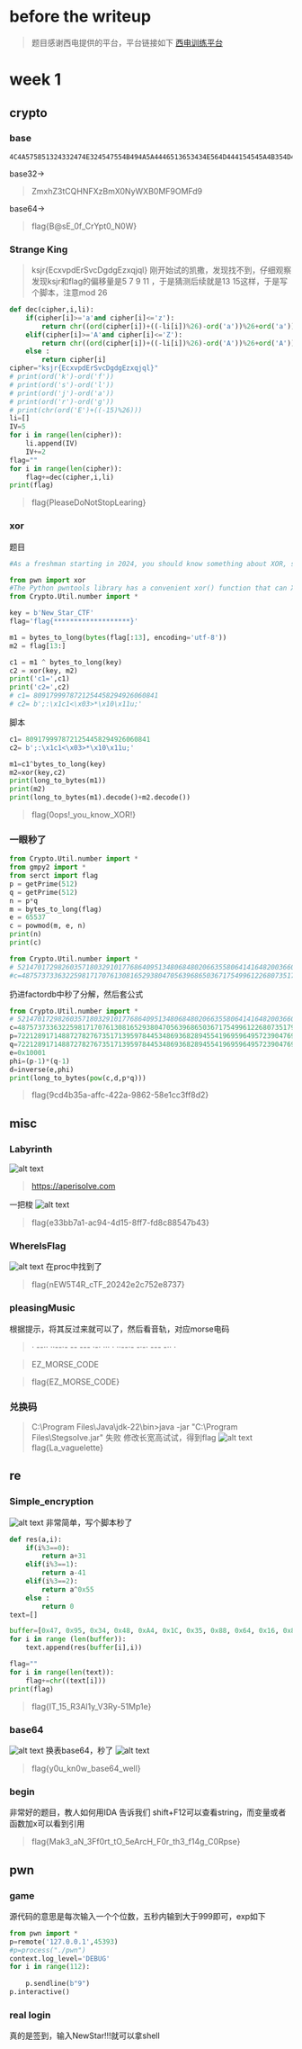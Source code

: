 # before the writeup
> 题目感谢西电提供的平台，平台链接如下
[西电训练平台](https://ctf.xidian.edu.cn)
# week 1
## crypto
### base
```
4C4A575851324332474E324547554B494A5A4446513653434E564D444154545A4B354D45454D434E4959345536544B474D5134513D3D3D3D
```
base32->
> ZmxhZ3tCQHNFXzBmX0NyWXB0MF9OMFd9

base64->
> flag{B@sE_0f_CrYpt0_N0W}
### Strange King
>ksjr{EcxvpdErSvcDgdgEzxqjql}
刚开始试的凯撒，发现找不到，仔细观察发现ksjr和flag的偏移量是5 7 9 11 ，于是猜测后续就是13 15这样，于是写个脚本，注意mod 26
```python
def dec(cipher,i,li):
    if(cipher[i]>='a'and cipher[i]<='z'):
        return chr((ord(cipher[i])+((-li[i])%26)-ord('a'))%26+ord('a'))
    elif(cipher[i]>='A'and cipher[i]<='Z'):
        return chr((ord(cipher[i])+((-li[i])%26)-ord('A'))%26+ord('A'))
    else :
        return cipher[i]
cipher="ksjr{EcxvpdErSvcDgdgEzxqjql}"
# print(ord('k')-ord('f'))
# print(ord('s')-ord('l'))
# print(ord('j')-ord('a'))
# print(ord('r')-ord('g'))
# print(chr(ord('E')+((-15)%26)))
li=[]
IV=5
for i in range(len(cipher)):
    li.append(IV)
    IV+=2
flag=""
for i in range(len(cipher)):
    flag+=dec(cipher,i,li)
print(flag)
```
> flag{PleaseDoNotStopLearing}

### xor
题目
```python
#As a freshman starting in 2024, you should know something about XOR, so this task is for you to sign in.

from pwn import xor
#The Python pwntools library has a convenient xor() function that can XOR together data of different types and lengths
from Crypto.Util.number import *

key = b'New_Star_CTF'
flag='flag{*******************}'

m1 = bytes_to_long(bytes(flag[:13], encoding='utf-8'))
m2 = flag[13:]

c1 = m1 ^ bytes_to_long(key)
c2 = xor(key, m2)
print('c1=',c1)
print('c2=',c2)
# c1= 8091799978721254458294926060841
# c2= b';:\x1c1<\x03>*\x10\x11u;'
```
脚本
```python
c1= 8091799978721254458294926060841
c2= b';:\x1c1<\x03>*\x10\x11u;'

m1=c1^bytes_to_long(key)
m2=xor(key,c2)
print(long_to_bytes(m1))
print(m2)
print(long_to_bytes(m1).decode()+m2.decode())
```
> flag{0ops!_you_know_XOR!}

### 一眼秒了
```python
from Crypto.Util.number import *
from gmpy2 import *
from serct import flag
p = getPrime(512)
q = getPrime(512)
n = p*q
m = bytes_to_long(flag)
e = 65537
c = powmod(m, e, n)
print(n)
print(c)

from Crypto.Util.number import *
# 52147017298260357180329101776864095134806848020663558064141648200366079331962132411967917697877875277103045755972006084078559453777291403087575061382674872573336431876500128247133861957730154418461680506403680189755399752882558438393107151815794295272358955300914752523377417192504702798450787430403387076153
#c=48757373363225981717076130816529380470563968650367175499612268073517990636849798038662283440350470812898424299904371831068541394247432423751879457624606194334196130444478878533092854342610288522236409554286954091860638388043037601371807379269588474814290382239910358697485110591812060488786552463208464541069
```
扔进factordb中秒了分解，然后套公式
```python
from Crypto.Util.number import *
# 52147017298260357180329101776864095134806848020663558064141648200366079331962132411967917697877875277103045755972006084078559453777291403087575061382674872573336431876500128247133861957730154418461680506403680189755399752882558438393107151815794295272358955300914752523377417192504702798450787430403387076153
c=48757373363225981717076130816529380470563968650367175499612268073517990636849798038662283440350470812898424299904371831068541394247432423751879457624606194334196130444478878533092854342610288522236409554286954091860638388043037601371807379269588474814290382239910358697485110591812060488786552463208464541069
p=7221289171488727827673517139597844534869368289455419695964957239047692699919030405800116133805855968123601433247022090070114331842771417566928809956044421
q=7221289171488727827673517139597844534869368289455419695964957239047692699919030405800116133805855968123601433247022090070114331842771417566928809956045093
e=0x10001
phi=(p-1)*(q-1)
d=inverse(e,phi)
print(long_to_bytes(pow(c,d,p*q)))
```
> flag{9cd4b35a-affc-422a-9862-58e1cc3ff8d2}

## misc
### Labyrinth
![alt text](pic/yugamu.png)
> https://aperisolve.com


一把梭
![alt text](pic/image1.png)
> flag{e33bb7a1-ac94-4d15-8ff7-fd8c88547b43}
### WhereIsFlag
![alt text](pic/image.png)
在proc中找到了
> flag{nEW5T4R_cTF_20242e2c752e8737}

### pleasingMusic
根据提示，将其反过来就可以了，然后看音轨，对应morse电码
> · --·· ··--·- -- --- ·-· ··· · ··--·- -·-· --- -·· ·
 
> EZ_MORSE_CODE

> flag{EZ_MORSE_CODE}
### 兑换码
> C:\Program Files\Java\jdk-22\bin>java -jar "C:\Program Files\Stegsolve.jar"
失败
修改长宽高试试，得到flag
![alt text](pic/solve.png)
> flag{La_vaguelette}

## re
### Simple_encryption
![alt text](pic/image2.png)
非常简单，写个脚本秒了
```python
def res(a,i):
    if(i%3==0):
        return a+31
    elif(i%3==1):
        return a-41
    elif(i%3==2):
        return a^0x55
    else :
        return 0
text=[]

buffer=[0x47, 0x95, 0x34, 0x48, 0xA4, 0x1C, 0x35, 0x88, 0x64, 0x16, 0x88, 0x07, 0x14, 0x6A, 0x39, 0x12, 0xA2, 0x0A, 0x37, 0x5C, 0x07, 0x5A, 0x56, 0x60, 0x12, 0x76, 0x25, 0x12, 0x8E, 0x28]
for i in range (len(buffer)):
    text.append(res(buffer[i],i))

flag=""
for i in range(len(text)):
    flag+=chr((text[i]))
print(flag)
```
> flag{IT_15_R3Al1y_V3Ry-51Mp1e}
### base64
![alt text](pic/image3.png)
换表base64，秒了
![alt text](pic/image4.png)
> flag{y0u_kn0w_base64_well}

### begin
非常好的题目，教人如何用IDA
告诉我们 shift+F12可以查看string，而变量或者函数加x可以看到引用
> flag{Mak3_aN_3Ff0rt_tO_5eArcH_F0r_th3_f14g_C0Rpse}

## pwn
### game
源代码的意思是每次输入一个个位数，五秒内输到大于999即可，exp如下
```python
from pwn import *
p=remote('127.0.0.1',45393)
#p=process("./pwn")
context.log_level='DEBUG'
for i in range(112):
    
    p.sendline(b"9")
p.interactive()

```
### real login
真的是签到，输入NewStar!!!就可以拿shell
